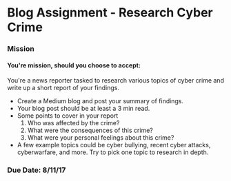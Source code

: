 # Blog Assignment - Research Cyber Crime

### Mission<br> 
#### You're mission, should you choose to accept:

You're a news reporter tasked to research various topics of cyber crime and write up a short report of your findings.
- Create a Medium blog and post your summary of findings. 
- Your blog post should be at least a 3 min read.
- Some points to cover in your report 
  1. Who was affected by the crime? 
  2. What were the consequences of this crime? 
  3. What were your personal feelings about this crime? 
- A few example topics could be cyber bullying, recent cyber attacks, cyberwarfare, and more. Try to pick one topic to research in depth.

### Due Date: 8/11/17
